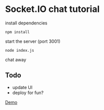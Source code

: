 # Socket.IO chat tutorial

install dependencies

`npm install`

start the server (port 3001)

`node index.js`

chat away

## Todo
- update UI
- deploy for fun?

[Demo](https://cj-socket-chat.herokuapp.com)
